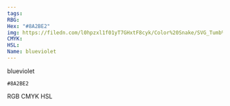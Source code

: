 ```yaml
---
tags:
RBG:
Hex: "#8A2BE2"
img: https://filedn.com/l0hpzxl1f01yT7GHxtF8cyk/Color%20Snake/SVG_Tumb%20Mass%20No%20Name/#8A2BE2.svg
CMYK:
HSL:
Name: blueviolet
---
```

blueviolet
```palette
#8A2BE2
```
RGB
CMYK
HSL